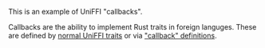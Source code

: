 This is an example of UniFFI "callbacks".

Callbacks are the ability to implement Rust traits in foreign languges. These are defined by
[normal UniFFI traits](../../docs/manual/src/foreign_traits) or via  ["callback" definitions](../../docs/manual/src/udl/callback_interfaces).

